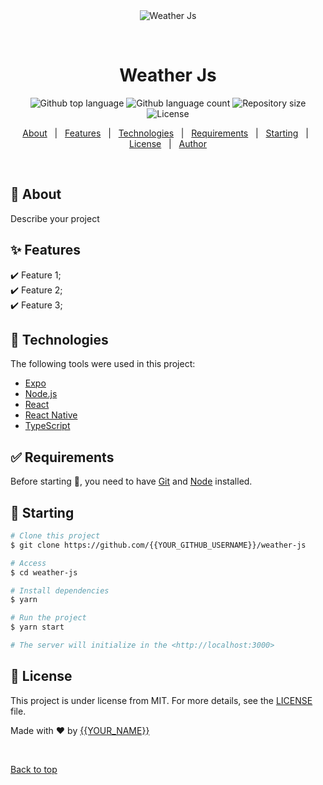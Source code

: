 <div align="center" id="top"> 
  <img src="./.github/app.gif" alt="Weather Js" />

  &#xa0;

  <!-- <a href="https://weatherjs.netlify.app">Demo</a> -->
</div>

<h1 align="center">Weather Js</h1>

<p align="center">
  <img alt="Github top language" src="https://img.shields.io/github/languages/top/{{YOUR_GITHUB_USERNAME}}/weather-js?color=56BEB8">

  <img alt="Github language count" src="https://img.shields.io/github/languages/count/{{YOUR_GITHUB_USERNAME}}/weather-js?color=56BEB8">

  <img alt="Repository size" src="https://img.shields.io/github/repo-size/{{YOUR_GITHUB_USERNAME}}/weather-js?color=56BEB8">

  <img alt="License" src="https://img.shields.io/github/license/{{YOUR_GITHUB_USERNAME}}/weather-js?color=56BEB8">

  <!-- <img alt="Github issues" src="https://img.shields.io/github/issues/{{YOUR_GITHUB_USERNAME}}/weather-js?color=56BEB8" /> -->

  <!-- <img alt="Github forks" src="https://img.shields.io/github/forks/{{YOUR_GITHUB_USERNAME}}/weather-js?color=56BEB8" /> -->

  <!-- <img alt="Github stars" src="https://img.shields.io/github/stars/{{YOUR_GITHUB_USERNAME}}/weather-js?color=56BEB8" /> -->
</p>

<!-- Status -->

<!-- <h4 align="center"> 
	🚧  Weather Js 🚀 Under construction...  🚧
</h4> 

<hr> -->

<p align="center">
  <a href="#dart-about">About</a> &#xa0; | &#xa0; 
  <a href="#sparkles-features">Features</a> &#xa0; | &#xa0;
  <a href="#rocket-technologies">Technologies</a> &#xa0; | &#xa0;
  <a href="#white_check_mark-requirements">Requirements</a> &#xa0; | &#xa0;
  <a href="#checkered_flag-starting">Starting</a> &#xa0; | &#xa0;
  <a href="#memo-license">License</a> &#xa0; | &#xa0;
  <a href="https://github.com/{{YOUR_GITHUB_USERNAME}}" target="_blank">Author</a>
</p>

<br>

## :dart: About ##

Describe your project

## :sparkles: Features ##

:heavy_check_mark: Feature 1;\
:heavy_check_mark: Feature 2;\
:heavy_check_mark: Feature 3;

## :rocket: Technologies ##

The following tools were used in this project:

- [Expo](https://expo.io/)
- [Node.js](https://nodejs.org/en/)
- [React](https://pt-br.reactjs.org/)
- [React Native](https://reactnative.dev/)
- [TypeScript](https://www.typescriptlang.org/)

## :white_check_mark: Requirements ##

Before starting :checkered_flag:, you need to have [Git](https://git-scm.com) and [Node](https://nodejs.org/en/) installed.

## :checkered_flag: Starting ##

```bash
# Clone this project
$ git clone https://github.com/{{YOUR_GITHUB_USERNAME}}/weather-js

# Access
$ cd weather-js

# Install dependencies
$ yarn

# Run the project
$ yarn start

# The server will initialize in the <http://localhost:3000>
```

## :memo: License ##

This project is under license from MIT. For more details, see the [LICENSE](LICENSE.md) file.


Made with :heart: by <a href="https://github.com/{{YOUR_GITHUB_USERNAME}}" target="_blank">{{YOUR_NAME}}</a>

&#xa0;

<a href="#top">Back to top</a>
